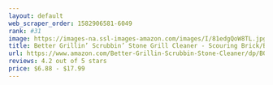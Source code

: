 ```yaml
---
layout: default 
﻿web_scraper_order: 1582906581-6049
rank: #31
image: https://images-na.ssl-images-amazon.com/images/I/81edgQoW8TL.jpg
title: Better Grillin’ Scrubbin’ Stone Grill Cleaner - Scouring Brick/Barbecue Grill Brush/Barbecue…
url: https://www.amazon.com/Better-Grillin-Scrubbin-Stone-Cleaner/dp/B007KPM60K/ref=zg_mw_lawn-garden_31?_encoding=UTF8&psc=1&refRID=76Z90TQYXV7BQTWF8V4S
reviews: 4.2 out of 5 stars
price: $6.88 - $17.99
---
```

